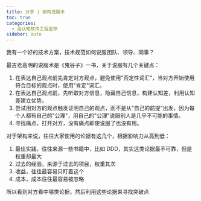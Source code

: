 ```yaml
---
title: 分享 | 架构说服术
toc: true
categories: 
  - 高认知软件工程星球
sidebar: auto
---
```


我有一个好的技术方案，技术规范如何说服团队、领导、同事？

最古老高明的说服术是《鬼谷子》一书，关于说服有几个关键点：

1. 在表达自己观点前先肯定对方观点，避免使用"否定性词汇"，当对方开始使用符合目标的观点时，使用"肯定"词汇。
2. 在表达自己观点前，先听取对方信息，隐藏自己信息，构建认知差，利用认知差建立优势。
3. 尝试用对方的观点触发证明自己的观点，而不是从"自己的前提"出发，因为每个人都有自己的"公理"，用自己的"公理"说服别人是几乎不可能的事情。
4. 寻找痛点，打开对方，没有痛点即使说服了也没有用。

对于架构来说，往往大家使用的论据有这几个，根据影响力从高到低：

1. 最佳实践，往往来源一些书籍中，比如 DDD，其实这类论据最不可靠，但是权重却最大
2. 过去的经验，来源于过去的项目，权重其次
3. 收益，往往最容易只盯着这个
4. 成本，成本往往最容易被忽略

所以看到对方看中哪类论据，然后利用这些论据来寻找突破点

